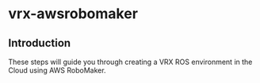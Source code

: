 # vrx-awsrobomaker

## Introduction

These steps will guide you through creating a VRX ROS environment in the Cloud using AWS RoboMaker.
